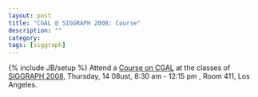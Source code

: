 ```yaml
---
layout: post
title: "CGAL @ SIGGRAPH 2008: Course"
description: ""
category: 
tags: [siggraph]
---
```

{% include JB/setup %}
Attend a <a href="http://www.siggraph.org/s2008/attendees/program/item/?type=class&amp;id=56">Course on CGAL</a> at the classes of <a href="http://www.siggraph.org/s2008/">SIGGRAPH 2008</a>, Thursday, 14 08ust, 8:30 am - 12:15 pm , Room 411, Los Angeles.
